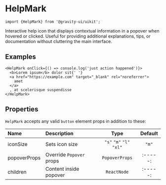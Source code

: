 <!--GITHUB_BLOCK-->

# HelpMark

<!--/GITHUB_BLOCK-->

```tsx
import {HelpMark} from '@gravity-ui/uikit';
```

Interactive help icon that displays contextual information in a popover when hovered or clicked. Useful for providing additional explanations, tips, or documentation without cluttering the main interface.

## Examples



<!--LANDING_BLOCK

<ExampleBlock
    code={`
<HelpMark onClick={() => console.log('just action happened')}>
    <b>Lorem ipsum</b> dolor sit{' '}
    <a href="https://example.com" target="_blank" rel="noreferrer">
        amet
    </a>
    , at scelerisque suspendisse
</HelpMark>
`}
>
<UIKit.HelpMark onClick={() => console.log('just action happened')}>
    <b>Lorem ipsum</b> dolor sit{' '}
    <a href="https://example.com" target="_blank" rel="noreferrer">
        amet
    </a>
    , at scelerisque suspendisse
</UIKit.HelpMark>
</ExampleBlock>

LANDING_BLOCK-->

<!--GITHUB_BLOCK-->

```tsx
<HelpMark onClick={() => console.log('just action happened')}>
  <b>Lorem ipsum</b> dolor sit{' '}
  <a href="https://example.com" target="_blank" rel="noreferrer">
    amet
  </a>
  , at scelerisque suspendisse
</HelpMark>
```

<!--/GITHUB_BLOCK-->

## Properties

`HelpMark` accepts any valid `button` element props in addition to these:

| Name         | Description              |            Type          | Default |
| :----------- | :----------------------- | :----------------------: | :-----: |
| iconSize     | Sets icon size           | `"s"` `"m"` `"l"` `"xl"` |  `"m"`  |
| popoverProps | Override `Popover` props |       `PopoverProps`     | :-----: |
| children     | Content inside popover   |        `ReactNode`       | :-----: |
